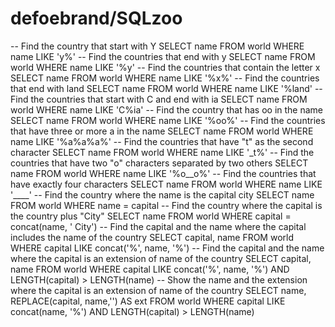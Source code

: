 # defoebrand/SQLzoo

 -- Find the country that start with Y SELECT name FROM world WHERE name LIKE 'y%' -- Find the countries that end with y SELECT name FROM world WHERE name LIKE '%y' -- Find the countries that contain the letter x SELECT name FROM world WHERE name LIKE '%x%' -- Find the countries that end with land SELECT name FROM world WHERE name LIKE '%land' -- Find the countries that start with C and end with ia SELECT name FROM world WHERE name LIKE 'C%ia' -- Find the country that has oo in the name SELECT name FROM world WHERE name LIKE '%oo%' -- Find the countries that have three or more a in the name SELECT name FROM world WHERE name LIKE '%a%a%a%' -- Find the countries that have "t" as the second character SELECT name FROM world WHERE name LIKE '\_t%' -- Find the countries that have two "o" characters separated by two others SELECT name FROM world WHERE name LIKE '%o\_\_o%' -- Find the countries that have exactly four characters SELECT name FROM world WHERE name LIKE '\_\_\_\_' -- Find the country where the name is the capital city SELECT name FROM world WHERE name = capital -- Find the country where the capital is the country plus "City" SELECT name FROM world WHERE capital = concat\(name, ' City'\) -- Find the capital and the name where the capital includes the name of the country SELECT capital, name FROM world WHERE capital LIKE concat\('%', name, '%'\) -- Find the capital and the name where the capital is an extension of name of the country SELECT capital, name FROM world WHERE capital LIKE concat\('%', name, '%'\) AND LENGTH\(capital\) &gt; LENGTH\(name\) -- Show the name and the extension where the capital is an extension of name of the country SELECT name, REPLACE\(capital, name,''\) AS ext FROM world WHERE capital LIKE concat\(name, '%'\) AND LENGTH\(capital\) &gt; LENGTH\(name\)

